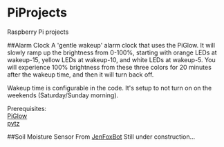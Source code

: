 # PiProjects
Raspberry Pi projects

##Alarm Clock
A 'gentle wakeup' alarm clock that uses the PiGlow.  It will slowly ramp up the brightness from 0-100%, starting with orange LEDs at wakeup-15, yellow LEDs at wakeup-10, and white LEDs at wakeup-5.  You will experience 100% brightness from these three colors for 20 minutes after the wakeup time, and then it will turn back off. 

Wakeup time is configurable in the code.  It's setup to not turn on on the weekends (Saturday/Sunday morning). 

Prerequisites: <br>
[PiGlow](https://pypi.python.org/pypi/PiGlow/0.5)<br>
[pytz](https://pypi.python.org/pypi/pytz/2015.2)

##Soil Moisture Sensor
From [JenFoxBot](https://github.com/jenfoxbot/SoilSensorAPI)
Still under construction...
